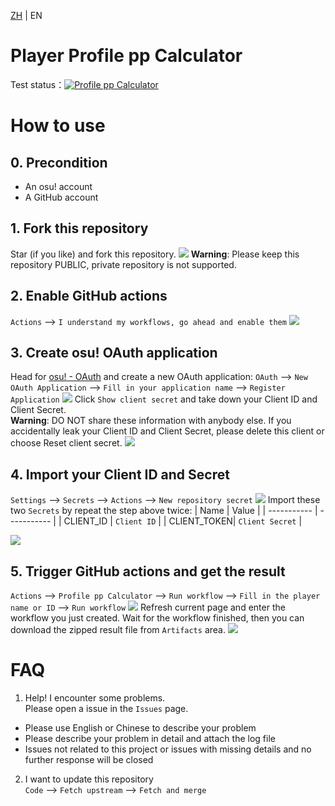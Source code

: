 [ZH](README.md) | EN
# Player Profile pp Calculator
Test status：[![Profile pp Calculator](https://github.com/ohmykreee/actions-profile-pp-calculator/actions/workflows/caculator.yaml/badge.svg)](https://github.com/ohmykreee/actions-profile-pp-calculator/actions/workflows/caculator.yaml)

# How to use
## 0. Precondition
- An osu! account
- A GitHub account

## 1. Fork this repository
Star (if you like) and fork this repository.
![](screenshot/actions-01.jpg)
**Warning**: Please keep this repository PUBLIC, private repository is not supported.

## 2. Enable GitHub actions
`Actions` --> `I understand my workflows, go ahead and enable them`
![](screenshot/actions-02.jpg)

## 3. Create osu! OAuth application
Head for [osu! - OAuth](https://osu.ppy.sh/home/account/edit#new-oauth-application) and create a new OAuth application: `OAuth` --> `New OAuth Application` --> `Fill in your application name` --> `Register Application`
![](screenshot/osu-01-en.jpg)
Click `Show client secret` and take down your Client ID and Client Secret.      
**Warning**: DO NOT share these information with anybody else. If you accidentally leak your Client ID and Client Secret, please delete this client or choose Reset client secret.
![](screenshot/osu-02-en.jpg)

## 4. Import your Client ID and Secret
`Settings` --> `Secrets` --> `Actions` --> `New repository secret`
![](screenshot/actions-03.jpg)
Import these two `Secrets` by repeat the step above twice:
| Name        | Value       |
| ----------- | ----------- |
| CLIENT_ID   | `Client ID`  |
| CLIENT_TOKEN| `Client Secret` |

![](screenshot/actions-04.jpg)

## 5. Trigger GitHub actions and get the result
`Actions` --> `Profile pp Calculator` --> `Run workflow` --> `Fill in the player name or ID` --> `Run workflow`
![](screenshot/actions-05.jpg)
Refresh current page and enter the workflow you just created. Wait for the workflow finished, then you can download the zipped result file from `Artifacts` area.
![](screenshot/actions-06.jpg)

# FAQ
1. Help! I encounter some problems.   
Please open a issue in the `Issues` page.
- Please use English or Chinese to describe your problem
- Please describe your problem in detail and attach the log file
- Issues not related to this project or issues with missing details and no further response will be closed

2. I want to update this repository   
`Code` --> `Fetch upstream` --> `Fetch and merge`